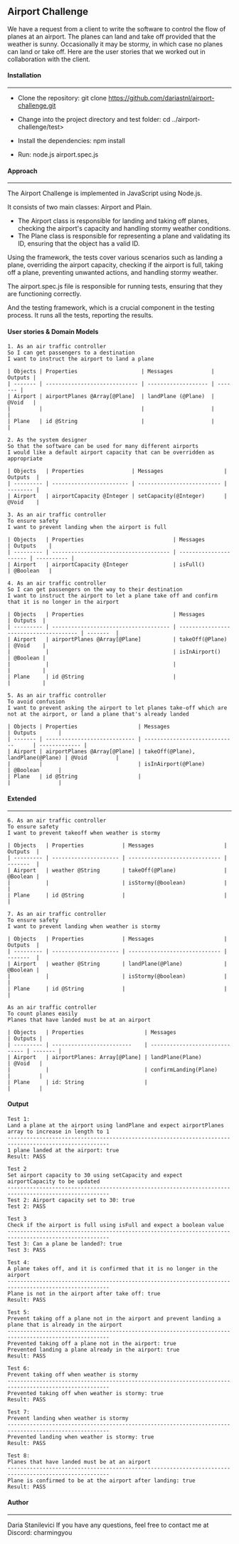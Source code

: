 Airport Challenge
-----
We have a request from a client to write the software to control the flow of planes at an airport. The planes can land and take off provided that the weather is sunny. Occasionally it may be stormy, in which case no planes can land or take off.  Here are the user stories that we worked out in collaboration with the client.

#### Installation
***
* Clone the repository:
git clone https://github.com/dariastnl/airport-challenge.git

* Change into the project directory and test folder:
cd ../airport-challenge/test>

* Install the dependencies:
npm install

* Run:
node.js airport.spec.js

#### Approach
***
The Airport Challenge is implemented in JavaScript using Node.js. 

It consists of two main classes: Airport and Plain. 
* The Airport class is responsible for landing and taking off planes, checking the airport's capacity and handling stormy weather conditions.
* The Plane class is responsible for representing a plane and validating its ID, ensuring that the object has a valid ID.

Using the framework, the tests cover various scenarios such as landing a plane, overriding the airport capacity, checking if the airport is full, taking off a plane, preventing unwanted actions, and handling stormy weather.

The airport.spec.js file is responsible for running tests, ensuring that they are functioning correctly.

And the testing framework, which is a crucial component in the testing process. 
It runs all the tests, reporting the results.

#### User stories & Domain Models
```
1. As an air traffic controller
So I can get passengers to a destination
I want to instruct the airport to land a plane

| Objects | Properties                    | Messages            | Outputs |
| ------- | ----------------------------- | ------------------- | ------- |
| Airport | airportPlanes @Array[@Plane]  | landPlane (@Plane)  | @Void   |
|         |                               |                     |         |
| Plane   | id @String                    |                     |         |

2. As the system designer
So that the software can be used for many different airports
I would like a default airport capacity that can be overridden as appropriate

| Objects   | Properties               | Messages                   | Outputs  |
| --------- | ------------------------ | -------------------------- | -------- |
| Airport   | airportCapacity @Integer | setCapacity(@Integer)      | @Void    |

3. As an air traffic controller
To ensure safety
I want to prevent landing when the airport is full

| Objects   | Properties                            | Messages               | Outputs    |
| --------- | ------------------------------------- | ---------------------- | ---------- |
| Airport   | airportCapacity @Integer              | isFull()               | @Boolean   |

4. As an air traffic controller
So I can get passengers on the way to their destination
I want to instruct the airport to let a plane take off and confirm that it is no longer in the airport

| Objects   | Properties                            | Messages                               | Outputs  |
| --------- | ------------------------------------- | -------------------------------------- | -------  |
| Airport   | airportPlanes @Array[@Plane]          | takeOff(@Plane)                        | @Void    |
|           |                                       | isInAirport()                          | @Boolean |
|           |                                       |                                        |          |
| Plane     | id @String                            |                                        |          |

5. As an air traffic controller
To avoid confusion
I want to prevent asking the airport to let planes take-off which are not at the airport, or land a plane that's already landed

| Objects | Properties                   | Messages                           | Outputs       |
| ------- | ---------------------------- | -----------------------------      | ------------- |
| Airport | airportPlanes @Array[@Plane] | takeOff(@Plane), landPlane(@Plane) | @Void         |
|         |                              | isInAirport(@Plane)                | @Boolean      |
| Plane   | id @String                   |                                    |               |
```

#### Extended
***
```
6. As an air traffic controller
To ensure safety
I want to prevent takeoff when weather is stormy

| Objects   | Properties            | Messages                      | Outputs  |
| --------- | --------------------- | ----------------------------- | -------  |
| Airport   | weather @String       | takeOff(@Plane)               | @Boolean |
|           |                       | isStormy(@boolean)            |          |
| Plane     | id @String            |                               |          |

7. As an air traffic controller
To ensure safety
I want to prevent landing when weather is stormy

| Objects   | Properties            | Messages                      | Outputs  |
| --------- | --------------------- | ----------------------------- | -------  |
| Airport   | weather @String       | landPlane(@Plane)             | @Boolean |
|           |                       | isStormy(@boolean)            |          |
| Plane     | id @String            |                               |          |

As an air traffic controller
To count planes easily
Planes that have landed must be at an airport

| Objects   | Properties                   | Messages                       | Outputs |
| --------- | -------------------------    | ------------------------------ | ------- |
| Airport   | airportPlanes: Array[@Plane] | landPlane(Plane)               | @Void   |
|           |                              | confirmLanding(Plane)          |         |
| Plane     | id: String                   |                                |         |
```

#### Output
```
Test 1:
Land a plane at the airport using landPlane and expect airportPlanes array to increase in length to 1
------------------------------------------------------------------------------------------------------
1 plane landed at the airport: true
Result: PASS

Test 2
Set airport capacity to 30 using setCapacity and expect airportCapacity to be updated
------------------------------------------------------------------------------------------------------
Test 2: Airport capacity set to 30: true
Test 2: PASS

Test 3
Check if the airport is full using isFull and expect a boolean value
------------------------------------------------------------------------------------------------------
Test 3: Can a plane be landed?: true
Test 3: PASS

Test 4:
A plane takes off, and it is confirmed that it is no longer in the airport
------------------------------------------------------------------------------------------------------
Plane is not in the airport after take off: true
Result: PASS

Test 5:
Prevent taking off a plane not in the airport and prevent landing a plane that is already in the airport
------------------------------------------------------------------------------------------------------
Prevented taking off a plane not in the airport: true
Prevented landing a plane already in the airport: true
Result: PASS

Test 6:
Prevent taking off when weather is stormy
------------------------------------------------------------------------------------------------------
Prevented taking off when weather is stormy: true
Result: PASS

Test 7:
Prevent landing when weather is stormy
------------------------------------------------------------------------------------------------------
Prevented landing when weather is stormy: true
Result: PASS

Test 8:
Planes that have landed must be at an airport
------------------------------------------------------------------------------------------------------
Plane is confirmed to be at the airport after landing: true
Result: PASS
```

#### Author
***
Daria Stanilevici
If you have any questions, feel free to contact me at Discord: charmingyou

